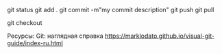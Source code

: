 git status
git add .
git commit -m"my commit description"
git push
git pull

git checkout


Ресурсы:
Git: наглядная справка https://marklodato.github.io/visual-git-guide/index-ru.html